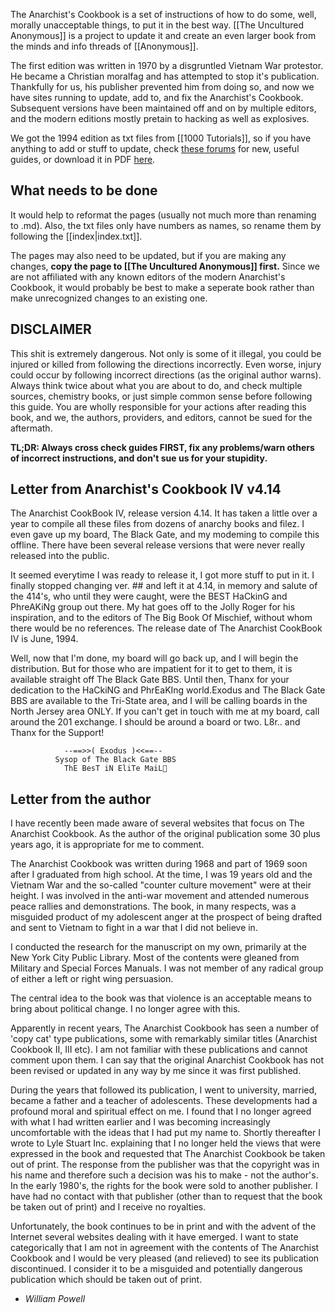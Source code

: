 The Anarchist's Cookbook is a set of instructions of how to do some, well, morally unacceptable things, to put it in the best way. [[The Uncultured Anonymous]] is a project to update it and create an even larger book from the minds and info threads of [[Anonymous]].

The first edition was written in 1970 by a disgruntled Vietnam War protestor. He became a Christian moralfag and has attempted to stop it's publication. Thankfully for us, his publisher prevented him from doing so, and now we have sites running to update, add to, and fix the Anarchist's Cookbook. Subsequent versions have been maintained off and on by multiple editors, and the modern editions mostly pretain to hacking as well as explosives.

We got the 1994 edition as txt files from [[1000 Tutorials]], so if you have anything to add or stuff to update, check [these forums](http://anarchistcookbook.com/) for new, useful guides, or download it in PDF [here](http://anarchistscookbook.net/).

## What needs to be done

It would help to reformat the pages (usually not much more than renaming to .md). Also, the txt files only have numbers as names, so rename them by following the [[index|index.txt]].

The pages may also need to be updated, but if you are making any changes, **copy the page to [[The Uncultured Anonymous]] first.** Since we are not affiliated with any known editors of the modern Anarchist's Cookbook, it would probably be best to make a seperate book rather than make unrecognized changes to an existing one.

## DISCLAIMER

This shit is extremely dangerous. Not only is some of it illegal, you could be injured or killed from following the directions incorrectly. Even worse, injury could occur by following incorrect directions (as the original author warns). Always think twice about what you are about to do, and check multiple sources, chemistry books, or just simple common sense before following this guide. You are wholly responsible for your actions after reading this book, and we, the authors, providers, and editors, cannot be sued for the aftermath.

**TL;DR: Always cross check guides FIRST, fix any problems/warn others of incorrect instructions, and don't sue us for your stupidity.**

## Letter from Anarchist's Cookbook IV v4.14

The Anarchist CookBook IV, release version 4.14.  It 
has taken a little over a year to compile all these files from 
dozens of anarchy books and filez.  I even gave up my board, The Black Gate, and my modeming to compile this offline.  There have been several release versions that were never really released into the public. 

It seemed everytime I was ready to release it, I got more stuff to put in it.  I finally stopped changing ver. ## and left it at 4.14, in memory and salute of the 414's, who until they were caught, were the BEST HaCkinG and PhreAKiNg group out there. My hat goes off to the Jolly Roger for his inspiration, and to the editors of The Big Book Of Mischief, without whom there would be no references.  The release date of The Anarchist CookBook IV is June, 1994.

Well, now that I'm done, my board will go back up, and I will begin the distribution.  But for those who are impatient for it to get to them, it is available straight off The Black Gate BBS.  Until then, Thanx for your dedication to the HaCkiNG and PhrEaKIng world.Exodus and The Black Gate BBS are available to the Tri-State area, and I will be calling boards in the North Jersey area ONLY.  If you can't get in touch with me at my board, call around the 201 exchange. I should be around a board or two.  L8r.. and Thanx for the Support!

                --==>>( Exodus )<<==--
              Sysop of The Black Gate BBS
                ThE BesT iN EliTe MaiL

## Letter from the author

I have recently been made aware of several websites that focus on The Anarchist Cookbook. As the author of the original publication some 30 plus years ago, it is appropriate for me to comment.

The Anarchist Cookbook was written during 1968 and part of 1969 soon after I graduated from high school. At the time, I was 19 years old and the Vietnam War and the so-called "counter culture movement" were at their height. I was involved in the anti-war movement and attended numerous peace rallies and demonstrations. The book, in many respects, was a misguided product of my adolescent anger at the prospect of being drafted and sent to Vietnam to fight in a war that I did not believe in.

I conducted the research for the manuscript on my own, primarily at the New York City Public Library. Most of the contents were gleaned from Military and Special Forces Manuals. I was not member of any radical group of either a left or right wing persuasion.

The central idea to the book was that violence is an acceptable means to bring about political change. I no longer agree with this.

Apparently in recent years, The Anarchist Cookbook has seen a number of 'copy cat' type publications, some with remarkably similar titles (Anarchist Cookbook II, III etc). I am not familiar with these publications and cannot comment upon them. I can say that the original Anarchist Cookbook has not been revised or updated in any way by me since it was first published.

During the years that followed its publication, I went to university, married, became a father and a teacher of adolescents. These developments had a profound moral and spiritual effect on me. I found that I no longer agreed with what I had written earlier and I was becoming increasingly uncomfortable with the ideas that I had put my name to. Shortly thereafter I wrote to Lyle Stuart Inc. explaining that I no longer held the views that were expressed in the book and requested that The Anarchist Cookbook be taken out of print. The response from the publisher was that the copyright was in his name and therefore such a decision was his to make - not the author's. In the early 1980's, the rights for the book were sold to another publisher. I have had no contact with that publisher (other than to request that the book be taken out of print) and I receive no royalties. 

Unfortunately, the book continues to be in print and with the advent of the Internet several websites dealing with it have emerged. I want to state categorically that I am not in agreement with the contents of The Anarchist Cookbook and I would be very pleased (and relieved) to see its publication discontinued. I consider it to be a misguided and potentially dangerous publication which should be taken out of print.

- *William Powell*
